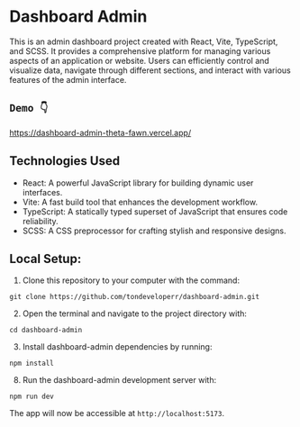 # Dashboard Admin

This is an admin dashboard project created with React, Vite, TypeScript, and SCSS. It provides a comprehensive platform for managing various aspects of an application or website. Users can efficiently control and visualize data, navigate through different sections, and interact with various features of the admin interface.

## `Demo 👇`

https://dashboard-admin-theta-fawn.vercel.app/

## Technologies Used

- React: A powerful JavaScript library for building dynamic user interfaces.
- Vite: A fast build tool that enhances the development workflow.
- TypeScript: A statically typed superset of JavaScript that ensures code reliability.
- SCSS: A CSS preprocessor for crafting stylish and responsive designs.

## Local Setup:

1. Clone this repository to your computer with the command:

```
git clone https://github.com/tondeveloperr/dashboard-admin.git
```

2. Open the terminal and navigate to the project directory with:

```
cd dashboard-admin
```

3. Install dashboard-admin dependencies by running:

```
npm install
```

8. Run the dashboard-admin development server with:

```
npm run dev
```

The app will now be accessible at `http://localhost:5173`.

